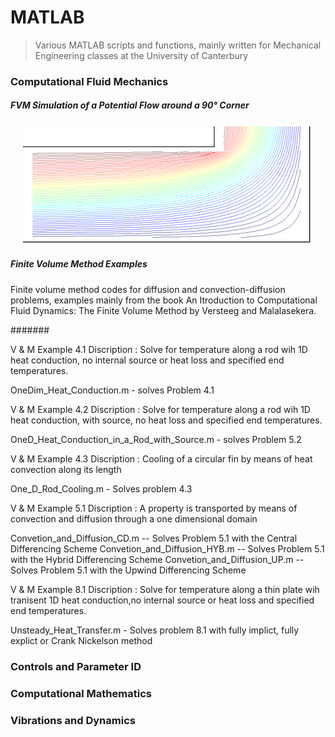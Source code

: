 MATLAB
======

> Various MATLAB scripts and functions, mainly written for Mechanical Engineering classes at the University of Canterbury

### Computational Fluid Mechanics


##### FVM Simulation of a Potential Flow around a 90° Corner

<p align="center">
  <img src="https://github.com/benjmunro/MatLAB/blob/master/Computational%20Fluid%20Mechanics/Stream_lines.png" alt="Stream lines"/>
</p>


##### Finite Volume Method Examples

Finite volume method codes for diffusion and convection-diffusion problems, examples mainly from the book An Itroduction to Computational Fluid Dynamics: The Finite Volume Method by Versteeg and Malalasekera.


####### 

V & M Example 4.1
Discription : Solve for temperature along a rod wih 1D heat conduction, no internal source or heat loss and specified end temperatures.

OneDim_Heat_Conduction.m - solves Problem 4.1

V & M Example 4.2
Discription : Solve for temperature along a rod wih 1D heat conduction, with source, no heat loss and specified end temperatures.

OneD_Heat_Conduction_in_a_Rod_with_Source.m - solves Problem 5.2

V & M Example 4.3
Discription : Cooling of a circular fin by means of heat convection along its length

One_D_Rod_Cooling.m - Solves problem 4.3

V & M Example 5.1
Discription : A property is transported by means of convection and diffusion through a one dimensional domain

Convetion_and_Diffusion_CD.m  -- Solves Problem 5.1 with the Central Differencing Scheme
Convetion_and_Diffusion_HYB.m -- Solves Problem 5.1 with the Hybrid Differencing Scheme
Convetion_and_Diffusion_UP.m -- Solves Problem 5.1 with the Upwind Differencing Scheme

V & M Example 8.1
Discription : Solve for temperature along a thin plate wih tranisent 1D heat conduction,no internal source or heat loss and specified end temperatures.

Unsteady_Heat_Transfer.m - Solves problem 8.1 with fully implict, fully explict or Crank Nickelson method 

### Controls and Parameter ID




### Computational Mathematics





### Vibrations and Dynamics

